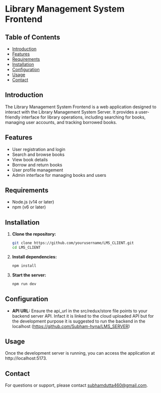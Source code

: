 # Library Management System Frontend

## Table of Contents
- [Introduction](#introduction)
- [Features](#features)
- [Requirements](#requirements)
- [Installation](#installation)
- [Configuration](#configuration)
- [Usage](#usage)
- [Contact](#contact)

## Introduction
The Library Management System Frontend is a web application designed to interact with the Library Management System Server. It provides a user-friendly interface for library operations, including searching for books, managing user accounts, and tracking borrowed books.

## Features
- User registration and login
- Search and browse books
- View book details
- Borrow and return books
- User profile management
- Admin interface for managing books and users

## Requirements
- Node.js (v14 or later)
- npm (v6 or later)

## Installation

1. **Clone the repository:**
   ```sh
   git clone https://github.com/yourusername/LMS_CLIENT.git
   cd LMS_CLIENT

2. **Install dependencies:**
   ```sh
   npm install

3. **Start the server:**   
   ```sh
   npm run dev

## Configuration
- **API URL:** Ensure the api_url in the src/redux/store file points to your backend server API. Infact it is linked to the cloud uploaded API but for the development purpose it is suggested to run the backend in the localhost (https://github.com/Subham-hyna/LMS_SERVER)

## Usage
Once the development server is running, you can access the application at http://localhost:5173.

## Contact
For questions or support, please contact [subhamdutta460@gmail.com](mailto:subhamdutta460@gmail.com).